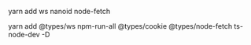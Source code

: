 yarn add ws nanoid node-fetch

yarn add @types/ws npm-run-all @types/cookie @types/node-fetch ts-node-dev -D
